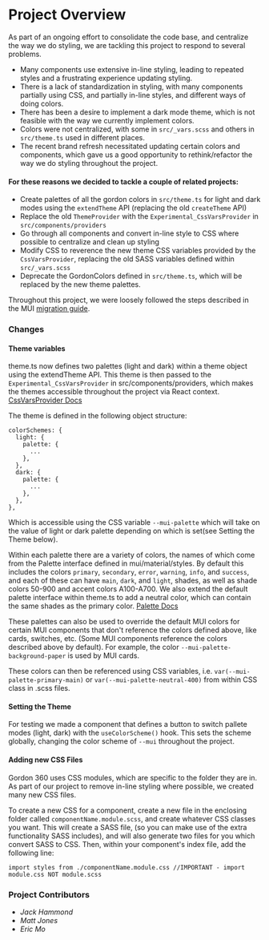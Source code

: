 # Project Overview

As part of an ongoing effort to consolidate the code base, and centralize the way we do styling, we are tackling this project to respond to several problems.

- Many components use extensive in-line styling, leading to repeated styles and a frustrating experience updating styling.
- There is a lack of standardization in styling, with many components partially using CSS, and partially in-line styles, and different ways of doing colors.
- There has been a desire to implement a dark mode theme, which is not feasible with the way we currently implement colors.
- Colors were not centralized, with some in `src/_vars.scss` and others in `src/theme.ts` used in different places.
- The recent brand refresh necessitated updating certain colors and components, which gave us a good opportunity to rethink/refactor the way we do styling throughout the project.

#### For these reasons we decided to tackle a couple of related projects:

- Create palettes of all the gordon colors in `src/theme.ts` for light and dark modes using the `extendTheme` API (replacing the old `createTheme` API)
- Replace the old `ThemeProvider` with the `Experimental_CssVarsProvider` in `src/components/providers`
- Go through all components and convert in-line style to CSS where possible to centralize and clean up styling
- Modify CSS to reverence the new theme CSS variables provided by the `CssVarsProvider`, replacing the old SASS variables defined within `src/_vars.scss`
- Deprecate the GordonColors defined in `src/theme.ts`, which will be replaced by the new theme palettes.

Throughout this project, we were loosely followed the steps described in the MUI [migration guide](https://mui.com/material-ui/experimental-api/css-theme-variables/migration/).

### Changes

#### Theme variables

theme.ts now defines two palettes (light and dark) within a theme object using the extendTheme API.  This theme is then passed to the `Experimental_CssVarsProvider` in src/components/providers, which makes the themes accessible throughout the project via React context. [CssVarsProvider Docs](https://mui.com/material-ui/experimental-api/css-theme-variables/overview/)

The theme is defined in the following object structure:
```
colorSchemes: {
  light: {
    palette: {
      ...
    },
  },
  dark: {
    palette: {
      ...
    },
  },
},
```

Which is accessible using the CSS variable `--mui-palette` which will take on the value of light or dark palette depending on which is set(see Setting the Theme below).

Within each palette there are a variety of colors, the names of which come from the Palette interface defined in mui/material/styles.  By default this includes the colors `primary`, `secondary`, `error`, `warning`, `info`, and `success`, and each of these can have `main`, `dark`, and `light`, shades, as well as shade colors 50-900 and accent colors A100-A700.  We also extend the default palette interface within theme.ts to add a neutral color, which can contain the same shades as the primary color.  [Palette Docs](https://mui.com/material-ui/customization/palette/)

These palettes can also be used to override the default MUI colors for certain MUI components that don't reference the colors defined above, like cards, switches, etc.  (Some MUI components reference the colors described above by default).  For example, the color `--mui-palette-background-paper` is used by MUI cards.

These colors can then be referenced using CSS variables, i.e. `var(--mui-palette-primary-main)` or `var(--mui-palette-neutral-400)` from within CSS class in .scss files.

#### Setting the Theme

For testing we made a component that defines a button to switch pallete modes (light, dark) with the `useColorScheme()` hook.  This sets the scheme globally, changing the color scheme of `--mui` throughout the project.

#### Adding new CSS Files

Gordon 360 uses CSS modules, which are specific to the folder they are in.  As part of our project to remove in-line styling where possible, we created many new CSS files.

To create a new CSS for a component, create a new file in the enclosing folder called `componentName.module.scss`, and create whatever CSS classes you want.  This will create a SASS file, (so you can make use of the extra functionality SASS includes), and will also generate two files for you which convert SASS to CSS.  Then, within your component's index file, add the following line:

```
import styles from ./componentName.module.css //IMPORTANT - import module.css NOT module.scss
```

### Project Contributors
- *Jack Hammond*
- *Matt Jones*
- *Eric Mo*
